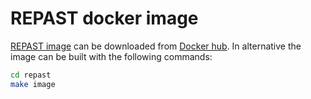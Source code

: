 # REPAST docker image
[REPAST image][OSCT_REPAST] can be downloaded from [Docker hub][DHUB]. In alternative the image can be built with the following commands:

```bash
cd repast
make image
```

[DHUB]:{https://hub.docker.com}
[OSCT_REPAST]:{https://cloud.docker.com/u/osct/repository/docker/osct/repast}
